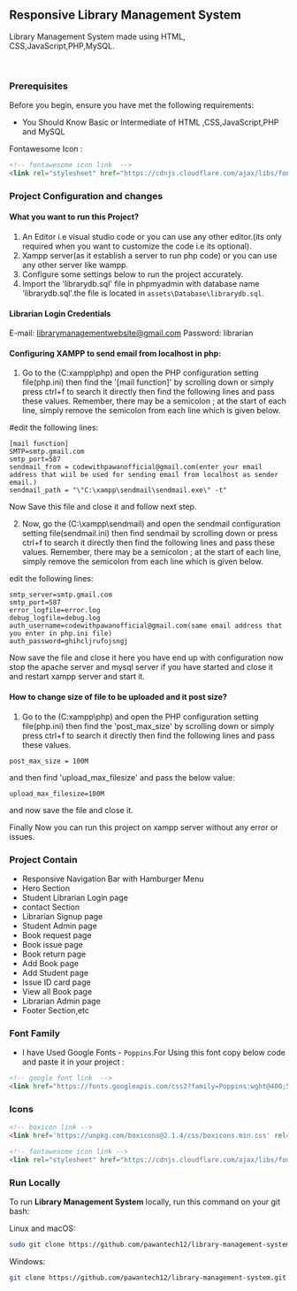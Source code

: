   <br />

  <h2 align="left">Responsive Library Management System</h2>

  Library Management System made using HTML, CSS,JavaScript,PHP,MySQL.



<br />


### Prerequisites

Before you begin, ensure you have met the following requirements:

* You Should Know Basic or Intermediate of HTML ,CSS,JavaScript,PHP and MySQL

Fontawesome Icon :
```html
<!-- fontawesome icon link  -->
<link rel="stylesheet" href="https://cdnjs.cloudflare.com/ajax/libs/font-awesome/6.3.0/css/all.min.css"/>
```

### Project Configuration and changes

#### What you want to run this Project?

1. An Editor i.e visual studio code or you can use any other editor.(its only required when you want to customize the code i.e its optional).
2. Xampp server(as it establish a server to run php code) or you can use any other server like wampp.
3. Configure some settings below to run the project accurately.
4. Import the 'librarydb.sql' file in phpmyadmin with database name 'librarydb.sql'.the file is located in `assets\Database\librarydb.sql`.

#### Librarian Login Credentials

E-mail: librarymanagementwebsite@gmail.com
Password: librarian

#### Configuring XAMPP to send email from localhost in php:

1. Go to the (C:xampp\php) and open the PHP configuration setting file(php.ini) then find the '[mail function]' by scrolling down or simply press ctrl+f to search it directly then find the following lines and pass these values. Remember, there may be a semicolon ; at the start of each line, simply remove the semicolon from each line which is given below.

#edit the following lines:

```
[mail function]
SMTP=smtp.gmail.com
smtp_port=587
sendmail_from = codewithpawanofficial@gmail.com(enter your email address that wiil be used for sending email from localhost as sender email.)
sendmail_path = "\"C:\xampp\sendmail\sendmail.exe\" -t"
```
Now Save this file and close it and follow next step.

2. Now, go the (C:\xampp\sendmail) and open the sendmail configuration setting file(sendmail.ini) then find sendmail by scrolling down or press ctrl+f to search it directly then find the following lines and pass these values. Remember, there may be a semicolon ; at the start of each line, simply remove the semicolon from each line which is given below.

edit the following lines:
```
smtp_server=smtp.gmail.com
smtp_port=587
error_logfile=error.log
debug_logfile=debug.log
auth_username=codewithpawanofficial@gmail.com(same email address that you enter in php.ini file)
auth_password=ghihcljrufojsngj
```
Now save the file and close it here you have end up with configuration now stop the apache server and mysql server if you have started and close it and restart xampp server and start it.


#### How to change size of file to be uploaded and it post size?

1. Go to the (C:xampp\php) and open the PHP configuration setting file(php.ini) then find the 'post_max_size' by scrolling down or simply press ctrl+f to search it directly then find the following lines and pass these values.

```
post_max_size = 100M
```

and then find 'upload_max_filesize' and pass the below value:

```
upload_max_filesize=100M
```

and now save the file and close it.

Finally Now you can run this project on xampp server without any error or issues.

### Project Contain

* Responsive Navigation Bar with Hamburger Menu
* Hero Section
* Student  Librarian Login page
* contact Section
* Librarian Signup page
* Student Admin page
* Book request page
* Book issue page
* Book return page
* Add Book page
* Add Student page
* Issue ID card page
* View all Book page
* Librarian Admin page
* Footer Section,etc

### Font Family
 
 * I have Used Google Fonts - `Poppins`.For Using this font copy below code and paste it in your project :
 
 ```html
 <!-- google font link  -->
 <link href="https://fonts.googleapis.com/css2?family=Poppins:wght@400;500;600;700;800;900&amp;display=swap" rel="stylesheet">
 ```

### Icons

```html
<!-- boxicon link -->
<link href='https://unpkg.com/boxicons@2.1.4/css/boxicons.min.css' rel='stylesheet'>

<!-- fontawesome icon link -->
<link rel="stylesheet" href="https://cdnjs.cloudflare.com/ajax/libs/font-awesome/6.3.0/css/all.min.css" />
```

### Run Locally

To run **Library Management System** locally, run this command on your git bash:

Linux and macOS:

```bash
sudo git clone https://github.com/pawantech12/library-management-system.git
```

Windows:

```bash
git clone https://github.com/pawantech12/library-management-system.git
```
